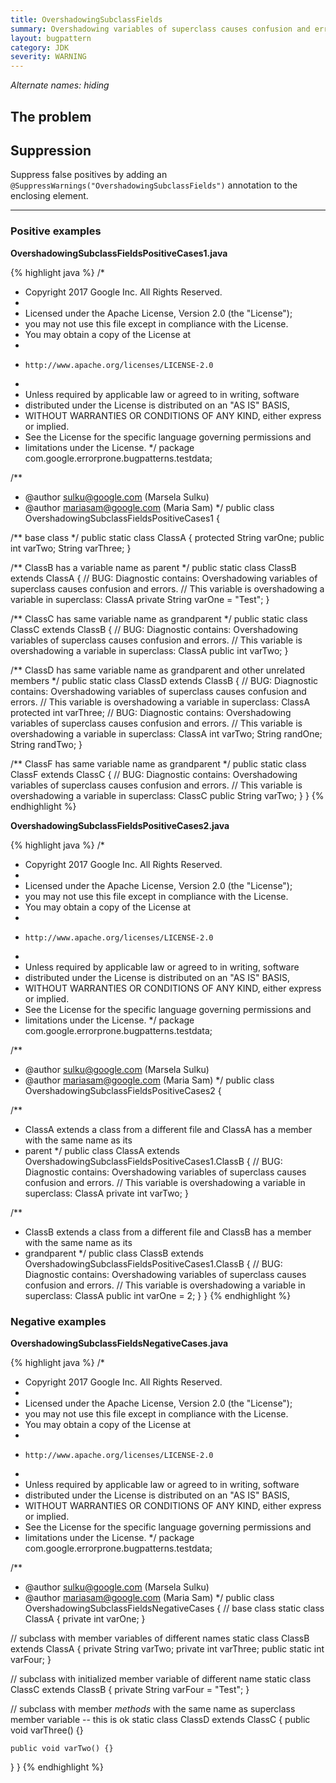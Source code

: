 ```yaml
---
title: OvershadowingSubclassFields
summary: Overshadowing variables of superclass causes confusion and errors
layout: bugpattern
category: JDK
severity: WARNING
---
```


<!--
*** AUTO-GENERATED, DO NOT MODIFY ***
To make changes, edit the @BugPattern annotation or the explanation in docs/bugpattern.
-->

_Alternate names: hiding_

## The problem


## Suppression
Suppress false positives by adding an `@SuppressWarnings("OvershadowingSubclassFields")` annotation to the enclosing element.

----------

### Positive examples
__OvershadowingSubclassFieldsPositiveCases1.java__

{% highlight java %}
/*
 * Copyright 2017 Google Inc. All Rights Reserved.
 *
 * Licensed under the Apache License, Version 2.0 (the "License");
 * you may not use this file except in compliance with the License.
 * You may obtain a copy of the License at
 *
 *     http://www.apache.org/licenses/LICENSE-2.0
 *
 * Unless required by applicable law or agreed to in writing, software
 * distributed under the License is distributed on an "AS IS" BASIS,
 * WITHOUT WARRANTIES OR CONDITIONS OF ANY KIND, either express or implied.
 * See the License for the specific language governing permissions and
 * limitations under the License.
 */
package com.google.errorprone.bugpatterns.testdata;

/**
 * @author sulku@google.com (Marsela Sulku)
 * @author mariasam@google.com (Maria Sam)
 */
public class OvershadowingSubclassFieldsPositiveCases1 {

  /** base class */
  public static class ClassA {
    protected String varOne;
    public int varTwo;
    String varThree;
  }


  /** ClassB has a variable name as parent */
  public static class ClassB extends ClassA {
    // BUG: Diagnostic contains: Overshadowing variables of superclass causes confusion and errors.
    // This variable is overshadowing a variable in superclass:  ClassA
    private String varOne = "Test";
  }

  /** ClassC has same variable name as grandparent */
  public static class ClassC extends ClassB {
    // BUG: Diagnostic contains: Overshadowing variables of superclass causes confusion and errors.
    // This variable is overshadowing a variable in superclass:  ClassA
    public int varTwo;
  }

  /** ClassD has same variable name as grandparent and other unrelated members */
  public static class ClassD extends ClassB {
    // BUG: Diagnostic contains: Overshadowing variables of superclass causes confusion and errors.
    // This variable is overshadowing a variable in superclass:  ClassA
    protected int varThree;
    // BUG: Diagnostic contains: Overshadowing variables of superclass causes confusion and errors.
    // This variable is overshadowing a variable in superclass:  ClassA
    int varTwo;
    String randOne;
    String randTwo;
  }

  /** ClassF has same variable name as grandparent */
  public static class ClassF extends ClassC {
    // BUG: Diagnostic contains: Overshadowing variables of superclass causes confusion and errors.
    // This variable is overshadowing a variable in superclass:  ClassC
    public String varTwo;
  }
}
{% endhighlight %}

__OvershadowingSubclassFieldsPositiveCases2.java__

{% highlight java %}
/*
 * Copyright 2017 Google Inc. All Rights Reserved.
 *
 * Licensed under the Apache License, Version 2.0 (the "License");
 * you may not use this file except in compliance with the License.
 * You may obtain a copy of the License at
 *
 *     http://www.apache.org/licenses/LICENSE-2.0
 *
 * Unless required by applicable law or agreed to in writing, software
 * distributed under the License is distributed on an "AS IS" BASIS,
 * WITHOUT WARRANTIES OR CONDITIONS OF ANY KIND, either express or implied.
 * See the License for the specific language governing permissions and
 * limitations under the License.
 */
package com.google.errorprone.bugpatterns.testdata;

/**
 * @author sulku@google.com (Marsela Sulku)
 * @author mariasam@google.com (Maria Sam)
 */
public class OvershadowingSubclassFieldsPositiveCases2 {

  /**
   * ClassA extends a class from a different file and ClassA has a member with the same name as its
   * parent
   */
  public class ClassA extends OvershadowingSubclassFieldsPositiveCases1.ClassB {
    // BUG: Diagnostic contains: Overshadowing variables of superclass causes confusion and errors.
    // This variable is overshadowing a variable in superclass:  ClassA
    private int varTwo;
  }

  /**
   * ClassB extends a class from a different file and ClassB has a member with the same name as its
   * grandparent
   */
  public class ClassB extends OvershadowingSubclassFieldsPositiveCases1.ClassB {
    // BUG: Diagnostic contains: Overshadowing variables of superclass causes confusion and errors.
    // This variable is overshadowing a variable in superclass:  ClassA
    public int varOne = 2;
  }
}
{% endhighlight %}

### Negative examples
__OvershadowingSubclassFieldsNegativeCases.java__

{% highlight java %}
/*
 * Copyright 2017 Google Inc. All Rights Reserved.
 *
 * Licensed under the Apache License, Version 2.0 (the "License");
 * you may not use this file except in compliance with the License.
 * You may obtain a copy of the License at
 *
 *     http://www.apache.org/licenses/LICENSE-2.0
 *
 * Unless required by applicable law or agreed to in writing, software
 * distributed under the License is distributed on an "AS IS" BASIS,
 * WITHOUT WARRANTIES OR CONDITIONS OF ANY KIND, either express or implied.
 * See the License for the specific language governing permissions and
 * limitations under the License.
 */
package com.google.errorprone.bugpatterns.testdata;

/**
 * @author sulku@google.com (Marsela Sulku)
 * @author mariasam@google.com (Maria Sam)
 */
public class OvershadowingSubclassFieldsNegativeCases {
  // base class
  static class ClassA {
    private int varOne;
  }

  // subclass with member variables of different names
  static class ClassB extends ClassA {
    private String varTwo;
    private int varThree;
    public static int varFour;
  }

  // subclass with initialized member variable of different name
  static class ClassC extends ClassB {
    private String varFour = "Test";
  }

  // subclass with member *methods* with the same name as superclass member variable -- this is ok
  static class ClassD extends ClassC {
    public void varThree() {}

    public void varTwo() {}
  }
}
{% endhighlight %}

